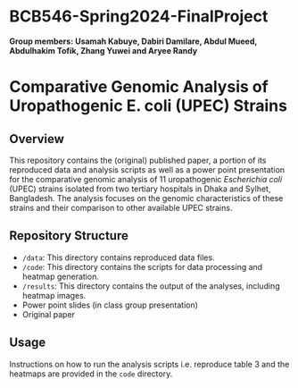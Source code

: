 # BCB546-Spring2024-FinalProject
**Group members: Usamah Kabuye, Dabiri Damilare, Abdul Mueed, Abdulhakim Tofik, Zhang Yuwei and Aryee Randy**
# Comparative Genomic Analysis of Uropathogenic E. coli (UPEC) Strains

## Overview
This repository contains the (original) published paper, a portion of its reproduced data and analysis scripts as well as a power point presentation for the comparative genomic analysis of 11 uropathogenic *Escherichia coli* (UPEC) strains isolated from two tertiary hospitals in Dhaka and Sylhet, Bangladesh. The analysis focuses on the genomic characteristics of these strains and their comparison to other available UPEC strains.

## Repository Structure
- `/data`: This directory contains reproduced data files.
- `/code`: This directory contains the scripts for data processing and heatmap generation.
- `/results`: This directory contains the output of the analyses, including heatmap images.
- Power point slides (in class group presentation)
- Original paper

## Usage
Instructions on how to run the analysis scripts i.e. reproduce table 3 and the heatmaps are provided in the `code` directory.



